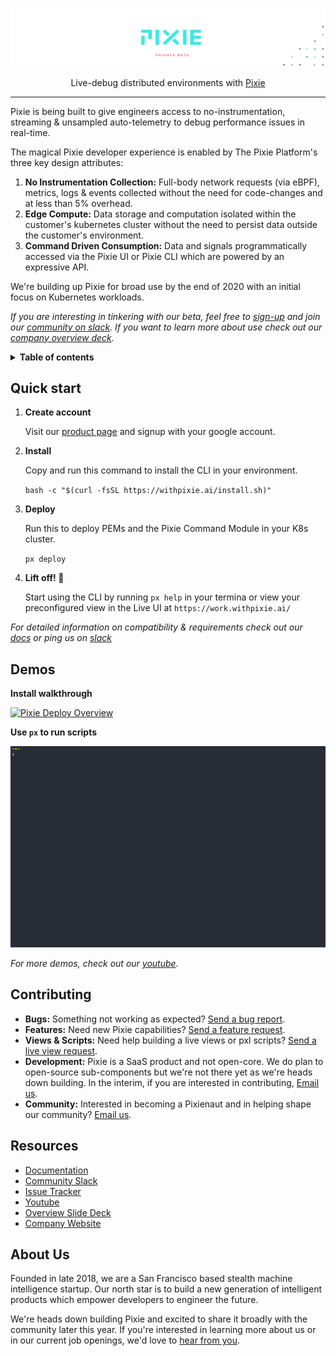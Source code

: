 <p align="center">

  ![Pixie!](pixie_banner_light.png)

  <p align="center">
    Live-debug distributed environments with <a href="https://work.withpixie.ai/">Pixie</a>
  </p>

</p>

---

Pixie is being built to give engineers access to no-instrumentation, streaming & unsampled auto-telemetry to debug performance issues in real-time. 

The magical Pixie developer experience is enabled by The Pixie Platform's three key design attributes:

1. **No Instrumentation Collection:** Full-body network requests (via eBPF), metrics, logs & events collected without the need for code-changes and at less than 5% overhead. 
2. **Edge Compute:**  Data storage and computation isolated within the customer's kubernetes cluster without the need to persist data outside the customer's environment.
3. **Command Driven Consumption:** Data and signals programmatically accessed via the Pixie UI or Pixie CLI which are powered by an expressive API. 

We're building up Pixie for broad use by the end of 2020 with an initial focus on Kubernetes workloads. 

_If you are interesting in tinkering with our beta,  feel free to [sign-up](https://withpixie.ai/) and join our [community on slack](https://join.slack.com/t/pixie-community/shared_invite/enQtODY3NjU5MTc4OTY0LTFhYjc3MWY1NDBkZTc5YTdjNzM0OGYxZmNmODU2MDE5NzYyN2Q1NmIxMmEyN2YwNmM5MjU4NGY2NDBjOWFjY2E). If you want to learn more about use check out our [company overview deck](https://docsend.com/view/kj38d76)._


<details>
  <summary><strong>Table of contents</strong></summary>

- [Quick Start](#quick-start)
- [Demos](#Demos)
- [Contributing](#contributing)
- [About Us](#about-us)
</details>


## Quick start

1. **Create account**

    Visit our [product page](https://work.withpixie.ai/) and signup with your google account. 

2. **Install**

    Copy and run this command to install the CLI in your environment.

    `bash -c "$(curl -fsSL https://withpixie.ai/install.sh)"`

3. **Deploy**

    Run this to deploy PEMs and the Pixie Command Module in your K8s cluster.

    `px deploy`

4. **Lift off! 🚀**

    Start using the CLI by running `px help` in your termina or view your preconfigured view in the Live UI at `https://work.withpixie.ai/`

_For detailed information on compatibility & requirements check out our [docs](https://work.withpixie.ai/docs/getting-started/compatibility-requirements) or  ping us on [slack](https://join.slack.com/t/pixie-community/shared_invite/enQtODY3NjU5MTc4OTY0LTFhYjc3MWY1NDBkZTc5YTdjNzM0OGYxZmNmODU2MDE5NzYyN2Q1NmIxMmEyN2YwNmM5MjU4NGY2NDBjOWFjY2E)_


## Demos

**Install walkthrough**

[![Pixie Deploy Overview](https://img.youtube.com/vi/KYjBKiJWQbw/0.jpg)](https://www.youtube.com/watch?v=KYjBKiJWQbw)


**Use `px` to run scripts**

![CLI Demo](./cli_demo.svg)


_For more demos, check out our  [youtube](https://www.youtube.com/channel/UCOMCDRvBVNIS0lCyOmst7eg/videos)._ 

## Contributing

- **Bugs:** Something not working as expected? [Send a bug report](https://github.com/pixie-labs/pixie/issues/new?template=Bug_report.md).
- **Features:** Need new Pixie capabilities? [Send a feature request](https://github.com/pixie-labs/pixie/issues/new?template=Feature_request.md).
- **Views & Scripts:** Need help building a live views or pxl scripts? [Send a live view request](https://github.com/pixie-labs/pixie/issues/new?template=Live_view_request.md).
- **Development:**  Pixie is a SaaS product and not open-core. We do plan to open-source sub-components but we're not there yet as we're heads down building. In the interim, if you are interested in contributing, [Email us](mailto:community@pixielabs.ai).
- **Community:** Interested in becoming a Pixienaut and in helping shape our community? [Email us](mailto:community@pixielabs.ai).


## Resources

- [Documentation](https://work.withpixie.ai/docs)
- [Community Slack](https://join.slack.com/t/pixie-community/shared_invite/enQtODY3NjU5MTc4OTY0LTFhYjc3MWY1NDBkZTc5YTdjNzM0OGYxZmNmODU2MDE5NzYyN2Q1NmIxMmEyN2YwNmM5MjU4NGY2NDBjOWFjY2E)
- [Issue Tracker](https://github.com/pixie-labs/pixie/issues)
- [Youtube](https://www.youtube.com/channel/UCOMCDRvBVNIS0lCyOmst7eg/videos)
- [Overview Slide Deck](https://docsend.com/view/kj38d76)
- [Company Website](https://pixielabs.ai)

## About Us

Founded in late 2018, we are a San Francisco based stealth machine intelligence startup. Our north star is to build a new generation of intelligent products which empower developers to engineer the future.

We're heads down building Pixie and excited to share it broadly with the community later this year.  If you're interested in learning more about us or in our current job openings, we'd love to [hear from you](mailto:info@pixielabs.ai).
